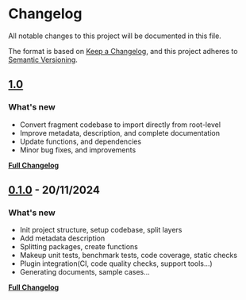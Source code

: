 # Changelog

All notable changes to this project will be documented in this file.

The format is based on [Keep a Changelog](https://keepachangelog.com/en/1.0.0/), and this project adheres to [Semantic Versioning](https://semver.org/spec/v2.0.0.html).

## [1.0](https://github.com/thuongtruong109/gouse/releases/tag/v1.0)

### What's new

- Convert fragment codebase to import directly from root-level
- Improve metadata, description, and complete documentation
- Update functions, and dependencies
- Minor bug fixes, and improvements

[**Full Changelog**](https://github.com/thuongtruong109/gouse/commits/v1.0)

## [0.1.0](https://github.com/thuongtruong109/gouse/releases/tag/v0.1.0) - 20/11/2024

### What's new

- Init project structure, setup codebase, split layers
- Add metadata description
- Splitting packages, create functions
- Makeup unit tests, benchmark tests, code coverage, static checks
- Plugin integration(CI, code quality checks, support tools...)
- Generating documents, sample cases...

[**Full Changelog**](https://github.com/thuongtruong109/gouse/commits/v0.1.0)
